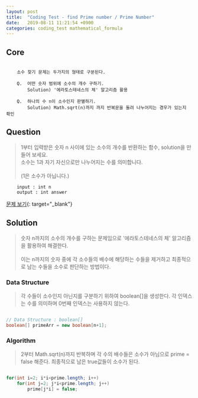 ```yaml
---
layout: post
title:  "Coding Test - find Prime number / Prime Number"
date:   2019-08-11 11:21:54 +0900
categories: coding_test mathematical_formula
---
```


## Core
```

    소수 찾기 문제는 두가지의 형태로 구분된다.

    Q.  어떤 숫자 범위에 소수의 개수 구하기.
        Solution) '에라토스테네스의 체' 알고리즘 활용

    Q.  하나의 수 n이 소수인지 판별하기.
        Solution) Math.sqrt(n)까지 까지 반복문을 돌려 나누어지는 경우가 있는지 확인

```

## Question
> 1부터 입력받은 숫자 n 사이에 있는 소수의 개수를 반환하는 함수, solution을 만들어 보세요. <br> 소수는 1과 자기 자신으로만 나누어지는 수를 의미합니다. <br><br> (1은 소수가 아닙니다.)

```
    input : int n
    output : int answer
```
[문제 보기](https://programmers.co.kr/learn/courses/30/lessons/12921){: target="_blank"}

## Solution
>  숫자 n까지의 소수의 개수를 구하는 문제임으로 '에라토스테네스의 체' 알고리즘을 활용하여 해결한다. <br><br> 이는 n까지의 숫자 중에 각 소수들의 배수에 해당하는 수들을 제거하고 최종적으로 남는 수들을 소수로 판단하는 방법이다.

### Data Structure
> 각 수들이 소수인지 아닌지를 구분하기 위하여 boolean[]을 생성한다. 각 인덱스는 수를 의미하며 0번째 인덱스는 사용하지 않는다.

```java

// Data Structure : boolean[]
boolean[] primeArr = new boolean[n+1];

```

### Algorithm
> 2부터 Math.sqrt(n)까지 반복하며 각 수의 배수들은 소수가 아님으로 prime = false 해준다. 최종적으로 남은 true값들이 소수가 된다.

```java

for(int i=2; i*i<prime.length; i++)
    for(int j=2; j*i<prime.length; j++)
        prime[j*i] = false;

```